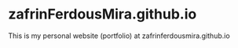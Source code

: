# zafrinFerdousMira.github.io
This is my personal website (portfolio) at zafrinferdousmira.github.io
